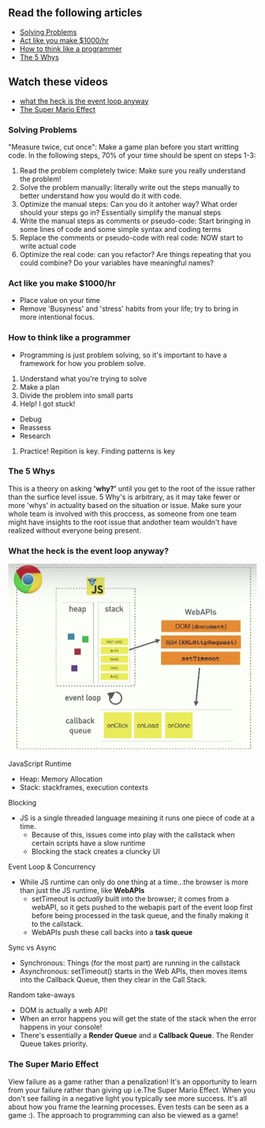 ## Read the following articles

- [Solving Problems](https://simpleprogrammer.com/solving-problems-breaking-it-down/)
- [Act like you make $1000/hr](https://medium.com/swlh/pretend-your-time-is-worth-1-000-hour-and-youll-become-100x-more-productive-f04628bb3e6d)
- [How to think like a programmer](https://www.freecodecamp.org/news/how-to-think-like-a-programmer-lessons-in-problem-solving-d1d8bf1de7d2/)
- [The 5 Whys](https://www.mindtools.com/pages/article/newTMC_5W.htm)

## Watch these videos

- [what the heck is the event loop anyway](https://www.youtube.com/watch?v=8aGhZQkoFbQ)
- [The Super Mario Effect](https://www.youtube.com/watch?v=9vJRopau0g0)

### Solving Problems

"Measure twice, cut once": Make a game plan before you start writting code. In the following steps, 70% of your time should be spent on steps 1-3: 

1. Read the problem completely twice: Make sure you really understand the problem! 
1. Solve the problem manually: literally write out the steps manually to better understand how you would do it with code. 
1. Optimize the manual steps: Can you do it antoher way? What order should your steps go in? Essentially simplify the manual steps
1. Write the manual steps as comments or pseudo-code: Start bringing in some lines of code and some simple syntax and coding terms
1. Replace the comments or pseudo-code with real code: NOW start to write actual code
1. Optimize the real code: can you refactor? Are things repeating that you could combine? Do your variables have meaningful names?

### Act like you make $1000/hr

- Place value on your time
- Remove 'Busyness' and 'stress' habits from your life; try to bring in more intentional focus. 

### How to think like a programmer

- Programming is just problem solving, so it's important to have a framework for how you problem solve. 
1. Understand what you're trying to solve
1. Make a plan
1. Divide the problem into small parts
1. Help! I got stuck!
  - Debug
  - Reassess
  - Research
1. Practice! Repition is key. Finding patterns is key

### The 5 Whys

This is a theory on asking **'why?'** until you get to the root of the issue rather than the surfice level issue. 5 Why's is arbitrary, as it may take fewer or more 'whys' in actuality based on the situation or issue. Make sure your whole team is involved with this proccess, as someone from one team might have insights to the root issue that andother team wouldn't have realized without everyone being present. 

### What the heck is the event loop anyway?

![callstack](images/img7.png)

JavaScript Runtime
- Heap: Memory Allocation
- Stack: stackframes, execution contexts

Blocking
- JS is a single threaded language meaining it runs one piece of code at a time. 
  - Because of this, issues come into play with the callstack when certain scripts have a slow runtime
  - Blocking the stack creates a cluncky UI

Event Loop & Concurrency
- While JS runtime can only do one thing at a time...the browser is more than just the JS runtime, like **WebAPIs** 
  - setTimeout is *actually* built into the browser; it comes from a webAPI, so it gets pushed to the webapis part of the event loop first before being processed in the task queue, and the finally making it to the callstack. 
  - WebAPIs push these call backs into a **task queue**

Sync vs Async
- Synchronous: Things (for the most part) are running in the callstack
- Asynchronous: setTimeout() starts in the Web APIs, then moves items into the Callback Queue, then they clear in the Call Stack. 

Random take-aways
- DOM is actually a web API!
- When an error happens you will get the state of the stack when the error happens in your console!
- There's essentially a **Render Queue** and a **Callback Queue**. The Render Queue takes priority. 

### The Super Mario Effect

View failure as a game rather than a penalization! It's an opportunity to learn from your failure rather than giving up i.e.The Super Mario Effect. When you don't see failing in a negative light you typically see more success. It's all about how you frame the learning processes. Even tests can be seen as a game :). The approach to programming can also be viewed as a game!